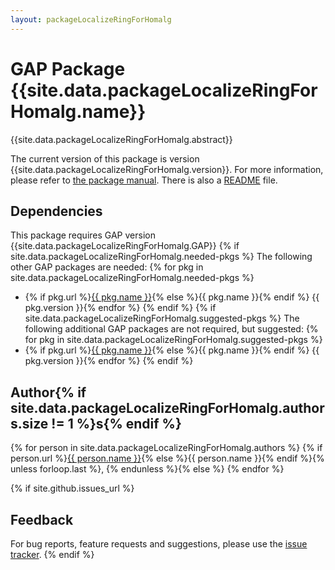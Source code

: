 ```yaml
---
layout: packageLocalizeRingForHomalg
---
```


# GAP Package {{site.data.packageLocalizeRingForHomalg.name}}

{{site.data.packageLocalizeRingForHomalg.abstract}}

The current version of this package is version {{site.data.packageLocalizeRingForHomalg.version}}.
For more information, please refer to [the package manual]({{site.data.packageLocalizeRingForHomalg.doc-html}}).
There is also a [README](README) file.

## Dependencies

This package requires GAP version {{site.data.packageLocalizeRingForHomalg.GAP}}
{% if site.data.packageLocalizeRingForHomalg.needed-pkgs %}
The following other GAP packages are needed:
{% for pkg in site.data.packageLocalizeRingForHomalg.needed-pkgs %}
- {% if pkg.url %}<a href="{{ pkg.url }}">{{ pkg.name }}</a>{% else %}{{ pkg.name }}{% endif %} {{ pkg.version }}{% endfor %}
{% endif %}
{% if site.data.packageLocalizeRingForHomalg.suggested-pkgs %}
The following additional GAP packages are not required, but suggested:
{% for pkg in site.data.packageLocalizeRingForHomalg.suggested-pkgs %}
- {% if pkg.url %}<a href="{{ pkg.url }}">{{ pkg.name }}</a>{% else %}{{ pkg.name }}{% endif %} {{ pkg.version }}{% endfor %}
{% endif %}


## Author{% if site.data.packageLocalizeRingForHomalg.authors.size != 1 %}s{% endif %}
{% for person in site.data.packageLocalizeRingForHomalg.authors %}
{% if person.url %}<a href="{{ person.url }}">{{ person.name }}</a>{% else %}{{ person.name }}{% endif %}{% unless forloop.last %}, {% endunless %}{% else %}
{% endfor %}

{% if site.github.issues_url %}
## Feedback

For bug reports, feature requests and suggestions, please use the
[issue tracker]({{site.github.issues_url}}).
{% endif %}
